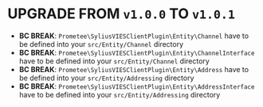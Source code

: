 # UPGRADE FROM `v1.0.0` TO `v1.0.1`

* **BC BREAK**: `Prometee\SyliusVIESClientPlugin\Entity\Channel` have to be defined into your `src/Entity/Channel` directory 
* **BC BREAK**: `Prometee\SyliusVIESClientPlugin\Entity\ChannelInterface` have to be defined into your `src/Entity/Channel` directory 
* **BC BREAK**: `Prometee\SyliusVIESClientPlugin\Entity\Address` have to be defined into your `src/Entity/Addressing` directory
* **BC BREAK**: `Prometee\SyliusVIESClientPlugin\Entity\AddressInterface` have to be defined into your `src/Entity/Addressing` directory
